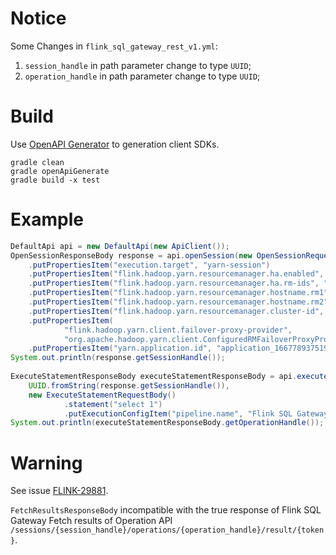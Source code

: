# Notice

Some Changes in `flink_sql_gateway_rest_v1.yml`:

1. `session_handle` in path parameter change to type `UUID`;
2. `operation_handle` in path parameter change to type `UUID`;

# Build

Use [OpenAPI Generator](https://github.com/OpenAPITools/openapi-generator) to generation client SDKs.

```shell
gradle clean
gradle openApiGenerate
gradle build -x test
```

# Example

```java
DefaultApi api = new DefaultApi(new ApiClient());
OpenSessionResponseBody response = api.openSession(new OpenSessionRequestBody()
    .putPropertiesItem("execution.target", "yarn-session")
    .putPropertiesItem("flink.hadoop.yarn.resourcemanager.ha.enabled", "true")
    .putPropertiesItem("flink.hadoop.yarn.resourcemanager.ha.rm-ids", "rm1,rm2")
    .putPropertiesItem("flink.hadoop.yarn.resourcemanager.hostname.rm1", "yarn01")
    .putPropertiesItem("flink.hadoop.yarn.resourcemanager.hostname.rm2", "yarn01")
    .putPropertiesItem("flink.hadoop.yarn.resourcemanager.cluster-id", "yarn-cluster")
    .putPropertiesItem(
            "flink.hadoop.yarn.client.failover-proxy-provider",
            "org.apache.hadoop.yarn.client.ConfiguredRMFailoverProxyProvider")
    .putPropertiesItem("yarn.application.id", "application_1667789375191_XXXX"));
System.out.println(response.getSessionHandle());
    
ExecuteStatementResponseBody executeStatementResponseBody = api.executeStatement(
    UUID.fromString(response.getSessionHandle()),
    new ExecuteStatementRequestBody()
            .statement("select 1")
            .putExecutionConfigItem("pipeline.name", "Flink SQL Gateway SDK Example"));
System.out.println(executeStatementResponseBody.getOperationHandle());
```

# Warning

See issue [FLINK-29881](https://issues.apache.org/jira/browse/FLINK-29881).

`FetchResultsResponseBody` incompatible with the true response of Flink SQL Gateway Fetch results of Operation API `/sessions/{session_handle}/operations/{operation_handle}/result/{token}`.
